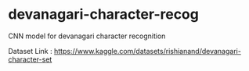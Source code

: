 # devanagari-character-recog
CNN model for devanagari character recognition


Dataset Link : https://www.kaggle.com/datasets/rishianand/devanagari-character-set
